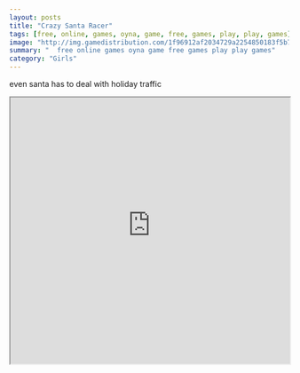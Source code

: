 ```yaml
---
layout: posts
title: "Crazy Santa Racer"
tags: [free, online, games, oyna, game, free, games, play, play, games]
image: "http://img.gamedistribution.com/1f96912af2034729a2254850183f5b74.jpg"
summary: "  free online games oyna game free games play play games"
category: "Girls"
---
```


even santa has to deal with holiday traffic

<iframe width="100%" height="480px;" src="http://flash.gamedistribution.com?game=1f96912af2034729a2254850183f5b74"></iframe>